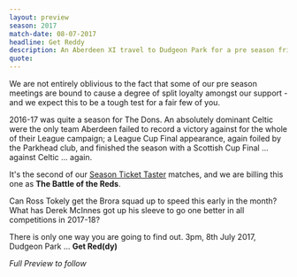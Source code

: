 ```yaml
---
layout: preview
season: 2017
match-date: 08-07-2017
headline: Get Reddy
description: An Aberdeen XI travel to Dudgeon Park for a pre season friendly whis is bound to be a crowd pleaser.
quote:
---
```

We are not entirely oblivious to the fact that some of our pre season meetings are bound to cause a degree of split loyalty amongst our support - and we expect this to be a tough test for a fair few of you.

2016-17 was quite a season for The Dons. An absolutely dominant Celtic were the only team Aberdeen failed to record a victory against for the whole of their League campaign; a League Cup Final appearance, again foiled by the Parkhead club, and finished the season with a Scottish Cup Final ... against Celtic ... again.

It's the second of our [Season Ticket Taster](/2017/06/05/season-ticket-taster/) matches, and we are billing this one as **The Battle of the Reds**.

Can Ross Tokely get the Brora squad up to speed this early in the month? What has Derek McInnes got up his sleeve to go one better in all competitions in 2017-18?

There is only one way you are going to find out. 3pm, 8th July 2017, Dudgeon Park ... **Get Red(dy)**

*Full Preview to follow*

